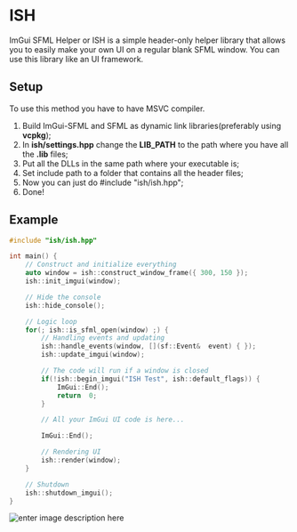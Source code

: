 # ISH
ImGui SFML Helper or ISH is a simple header-only helper library that allows you to easily make your own UI on a regular blank SFML window. You can use this library like an UI framework.

## Setup
To use this method you have to have MSVC compiler.
1. Build ImGui-SFML and SFML as dynamic link libraries(preferably using **vcpkg**);
2. In **ish/settings.hpp** change the **LIB_PATH** to the path where you have all the **.lib** files;
3. Put all the DLLs in the same path where your executable is;
4. Set include path to a folder that contains all the header files;
5. Now you can just do #include "ish/ish.hpp";
6. Done!
## Example
```cpp
#include "ish/ish.hpp"

int main() {
	// Construct and initialize everything
	auto window = ish::construct_window_frame({ 300, 150 });
	ish::init_imgui(window);

	// Hide the console
	ish::hide_console();

	// Logic loop
	for(; ish::is_sfml_open(window) ;) {
		// Handling events and updating
		ish::handle_events(window, [](sf::Event&  event) { });
		ish::update_imgui(window);

		// The code will run if a window is closed
		if(!ish::begin_imgui("ISH Test", ish::default_flags)) {
			ImGui::End();
			return  0;
		}

		// All your ImGui UI code is here...

		ImGui::End();

		// Rendering UI
		ish::render(window);
	}

	// Shutdown
	ish::shutdown_imgui();
}
```
![enter image description here](https://raw.githubusercontent.com/AlienTheBetrayer/ImGui-SFML-Helper-ISH-/main/example.png)